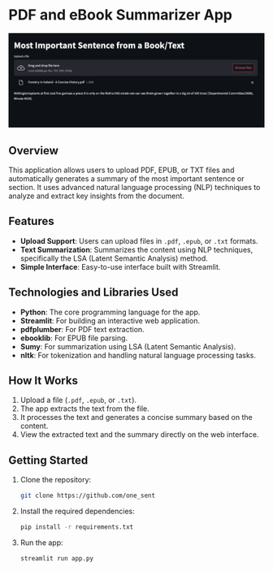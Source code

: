 # PDF and eBook Summarizer App

<div align="center">
  <img src="./img/one_sent.jpg" alt="one_sent">
</div>

## Overview

This application allows users to upload PDF, EPUB, or TXT files and automatically generates a summary of the most important sentence or section. It uses advanced natural language processing (NLP) techniques to analyze and extract key insights from the document.

## Features

- **Upload Support**: Users can upload files in `.pdf`, `.epub`, or `.txt` formats.
- **Text Summarization**: Summarizes the content using NLP techniques, specifically the LSA (Latent Semantic Analysis) method.
- **Simple Interface**: Easy-to-use interface built with Streamlit.

## Technologies and Libraries Used

- **Python**: The core programming language for the app.
- **Streamlit**: For building an interactive web application.
- **pdfplumber**: For PDF text extraction.
- **ebooklib**: For EPUB file parsing.
- **Sumy**: For summarization using LSA (Latent Semantic Analysis).
- **nltk**: For tokenization and handling natural language processing tasks.

## How It Works

1. Upload a file (`.pdf`, `.epub`, or `.txt`).
2. The app extracts the text from the file.
3. It processes the text and generates a concise summary based on the content.
4. View the extracted text and the summary directly on the web interface.

## Getting Started

1. Clone the repository:
    ```bash
    git clone https://github.com/one_sent
    ```
2. Install the required dependencies:
    ```bash
    pip install -r requirements.txt
    ```
3. Run the app:
    ```bash
    streamlit run app.py
    ```
